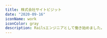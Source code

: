 ```yaml
---
title: 株式会社サイトビジット
date: "2020-09-16"
iconName: work
iconColor: gray
description: Railsエンジニアとして働き始めました。
---
```

